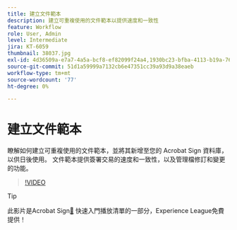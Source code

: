 ```yaml
---
title: 建立文件範本
description: 建立可重複使用的文件範本以提供速度和一致性
feature: Workflow
role: User, Admin
level: Intermediate
jira: KT-6059
thumbnail: 38037.jpg
exl-id: 4d36509a-e7a7-4a5a-bcf8-ef82099f24a4,1930bc23-bfba-4113-b19a-76634667bda3
source-git-commit: 51d1a59999a7132cb6e47351cc39a93d9a38eaeb
workflow-type: tm+mt
source-wordcount: '77'
ht-degree: 0%

---
```


# 建立文件範本

瞭解如何建立可重複使用的文件範本，並將其新增至您的 Acrobat Sign 資料庫，以供日後使用。 文件範本提供簽署交易的速度和一致性，以及管理檔修訂和變更的功能。

>[!VIDEO](https://video.tv.adobe.com/v/38037?quality=12&learn=on&hidetitle=true)

>[!TIP]
>
>此影片是Acrobat Sign[&#128279;](https://experienceleague.adobe.com/en/playlists/acrobat-sign-get-started-business-users) 快速入門播放清單的一部分，Experience League免費提供！
